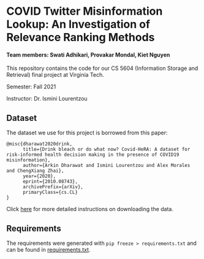 # COVID Twitter Misinformation Lookup: An Investigation of Relevance Ranking Methods

#### Team members: Swati Adhikari, Provakar Mondal, Kiet Nguyen

This repository contains the code for our CS 5604 (Information Storage and Retrieval) final project at Virginia Tech.

Semester: Fall 2021

Instructor: Dr. Ismini Lourentzou

## Dataset

The dataset we use for this project is borrowed from this paper:

```
@misc{dharawat2020drink,
      title={Drink bleach or do what now? Covid-HeRA: A dataset for risk-informed health decision making in the presence of COVID19 misinformation},
      author={Arkin Dharawat and Ismini Lourentzou and Alex Morales and ChengXiang Zhai},
      year={2020},
      eprint={2010.08743},
      archivePrefix={arXiv},
      primaryClass={cs.CL}
}
```

Click [here](data/README.md) for more detailed instructions on downloading the data.

## Requirements

The requirements were generated with `pip freeze > requirements.txt` and can be found in [requirements.txt](requirements.txt).
